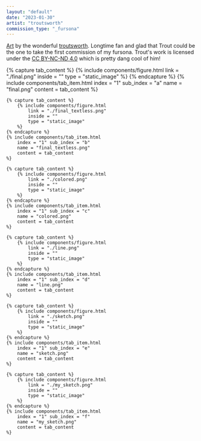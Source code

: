 ```yaml
---
layout: "default"
date: "2023-01-30"
artist: "troutsworth"
commission_type: "_fursona"
---
```


[Art](https://www.furaffinity.net/view/50819859/) by the wonderful [troutsworth](https://www.furaffinity.net/user/troutsworth/). Longtime fan and glad that Trout could be the one to take the first commission of my fursona. Trout's work is licensed under the [CC BY-NC-ND 4.0](https://creativecommons.org/licenses/by-nc-nd/4.0/) which is pretty dang cool of him!

<div class="tab-wrapper">
	{% capture tab_content %}
		{% include components/figure.html 
			link = "./final.png"
			inside = ""
			type = "static_image"
		%}
	{% endcapture %}
	{% include components/tab_item.html 
		index = "1" sub_index = "a"
		name = "final.png"
		content = tab_content
	%}

	{% capture tab_content %}
		{% include components/figure.html 
			link = "./final_textless.png"
			inside = ""
			type = "static_image"
		%}
	{% endcapture %}
	{% include components/tab_item.html 
		index = "1" sub_index = "b"
		name = "final_textless.png"
		content = tab_content
	%}

	{% capture tab_content %}
		{% include components/figure.html 
			link = "./colored.png"
			inside = ""
			type = "static_image"
		%}
	{% endcapture %}
	{% include components/tab_item.html 
		index = "1" sub_index = "c"
		name = "colored.png"
		content = tab_content
	%}

	{% capture tab_content %}
		{% include components/figure.html 
			link = "./line.png"
			inside = ""
			type = "static_image"
		%}
	{% endcapture %}
	{% include components/tab_item.html 
		index = "1" sub_index = "d"
		name = "line.png"
		content = tab_content
	%}

	{% capture tab_content %}
		{% include components/figure.html 
			link = "./sketch.png"
			inside = ""
			type = "static_image"
		%}
	{% endcapture %}
	{% include components/tab_item.html 
		index = "1" sub_index = "e"
		name = "sketch.png"
		content = tab_content
	%}

	{% capture tab_content %}
		{% include components/figure.html 
			link = "./my_sketch.png"
			inside = ""
			type = "static_image"
		%}
	{% endcapture %}
	{% include components/tab_item.html 
		index = "1" sub_index = "f"
		name = "my_sketch.png"
		content = tab_content
	%}
</div>